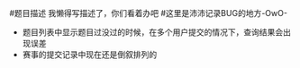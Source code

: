 #题目描述
我懒得写描述了，你们看着办吧
#这里是沛沛记录BUG的地方-OwO-
- 题目列表中显示题目过没过的时候，在多个用户提交的情况下，查询结果会出现误差
- 赛事的提交记录中现在还是倒叙排列的